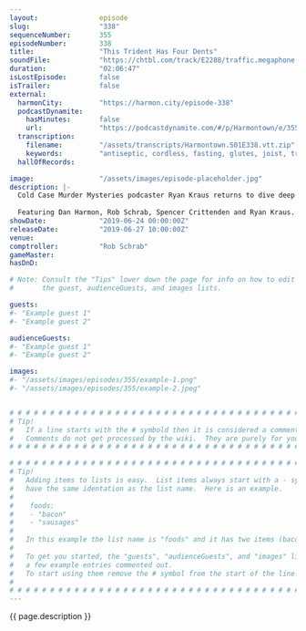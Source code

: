 ```yaml
---
layout:               episode
slug:                 "338"
sequenceNumber:       355
episodeNumber:        338
title:                "This Trident Has Four Dents"
soundFile:            "https://chtbl.com/track/E2288/traffic.megaphone.fm/STA4645360136.mp3"
duration:             "02:06:47"
isLostEpisode:        false
isTrailer:            false
external:
  harmonCity:         "https://harmon.city/episode-338"
  podcastDynamite:
    hasMinutes:       false
    url:              "https://podcastdynamite.com/#/p/Harmontown/e/355/338"
  transcription:
    filename:         "/assets/transcripts/Harmontown.S01E338.vtt.zip"
    keywords:         "antiseptic, cordless, fasting, glutes, joist, trident, rinds, intermittent, minnie, riders, peppa, quantum, uti, cinder, bleach, gills, whistler, splash, ashy, keaton, blasting, stall, lion's, smoker, abled"
  hallOfRecords:      

image:                "/assets/images/episode-placeholder.jpg"
description: |-
  Cold Case Murder Mysteries podcaster Ryan Kraus returns to dive deep into the crime podcast genre, with Rob Schrab at the comptroller helm. Spencer's bees and pirate eye patches are on the agenda tonight!
  
  Featuring Dan Harmon, Rob Schrab, Spencer Crittenden and Ryan Kraus.
showDate:             "2019-06-24 00:00:00Z"
releaseDate:          "2019-06-27 10:00:00Z"
venue:                
comptroller:          "Rob Schrab"
gameMaster:           
hasDnD:               

# Note: Consult the "Tips" lower down the page for info on how to edit
#       the guest, audienceGuests, and images lists.

guests:
#- "Example guest 1"
#- "Example guest 2"

audienceGuests:
#- "Example guest 1"
#- "Example guest 2"

images:
#- "/assets/images/episodes/355/example-1.png"
#- "/assets/images/episodes/355/example-2.jpeg"


# # # # # # # # # # # # # # # # # # # # # # # # # # # # # # # # # # # # # # # # # # # # #
# Tip!
#   If a line starts with the # symbold then it is considered a comment.
#   Comments do not get processed by the wiki.  They are purely for your information.
# # # # # # # # # # # # # # # # # # # # # # # # # # # # # # # # # # # # # # # # # # # # #

# # # # # # # # # # # # # # # # # # # # # # # # # # # # # # # # # # # # # # # # # # # # #
# Tip!
#   Adding items to lists is easy.  List items always start with a - symbol and have
#   have the same identation as the list name.  Here is an example.
#
#    foods:
#    - "bacon"
#    - "sausages"
#
#   In this example the list name is "foods" and it has two items (bacon, and sausages).
#
#   To get you started, the "guests", "audienceGuests", and "images" lists below have
#   a few example entries commented out.
#   To start using them remove the # symbol from the start of the line.
#
# # # # # # # # # # # # # # # # # # # # # # # # # # # # # # # # # # # # # # # # # # # # #
---
```


<!-- The episode description will be rendered here -->
{{ page.description }}

<!-- Add your content BELOW here -->
<!-- vvvvvvvvvvvvvvvvvvvvvvvvvvv -->




<!-- ^^^^^^^^^^^^^^^^^^^^^^^^^^^ -->
<!-- Add your content ABOVE here -->

<!-- The episode gallery will be rendered here -->